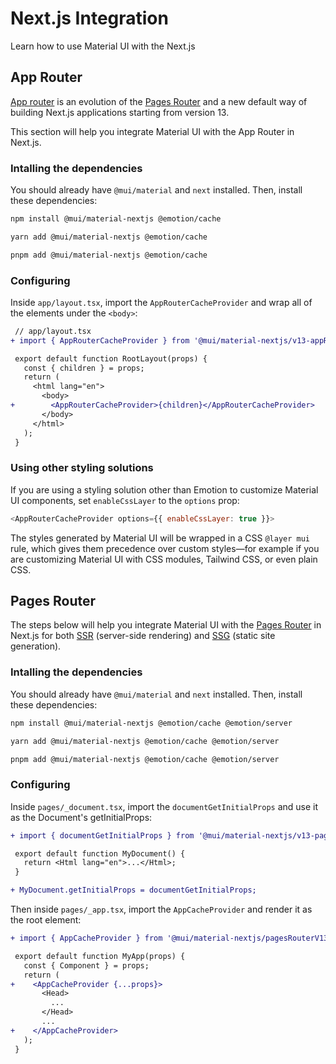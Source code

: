 # Next.js Integration

<p class="description">Learn how to use Material UI with the Next.js</p>

## App Router

[App router](https://nextjs.org/docs/app) is an evolution of the [Pages Router](#pages-router) and a new default way of building Next.js applications starting from version 13.

This section will help you integrate Material UI with the App Router in Next.js.

### Intalling the dependencies

You should already have `@mui/material` and `next` installed. Then, install these dependencies:

<codeblock storageKey="package-manager">

```bash npm
npm install @mui/material-nextjs @emotion/cache
```

```bash yarn
yarn add @mui/material-nextjs @emotion/cache
```

```bash pnpm
pnpm add @mui/material-nextjs @emotion/cache
```

</codeblock>

### Configuring

Inside `app/layout.tsx`, import the `AppRouterCacheProvider` and wrap all of the elements under the `<body>`:

```diff
 // app/layout.tsx
+ import { AppRouterCacheProvider } from '@mui/material-nextjs/v13-appRouter';

 export default function RootLayout(props) {
   const { children } = props;
   return (
     <html lang="en">
       <body>
+        <AppRouterCacheProvider>{children}</AppRouterCacheProvider>
       </body>
     </html>
   );
 }
```

### Using other styling solutions

If you are using a styling solution other than Emotion to customize Material UI components, set `enableCssLayer` to the `options` prop:

```js
<AppRouterCacheProvider options={{ enableCssLayer: true }}>
```

The styles generated by Material UI will be wrapped in a CSS `@layer mui` rule, which gives them precedence over custom styles—for example if you are customizing Material UI with CSS modules, Tailwind CSS, or even plain CSS.

## Pages Router

The steps below will help you integrate Material UI with the [Pages Router](https://nextjs.org/docs/pages/building-your-application) in Next.js for both [SSR](https://nextjs.org/docs/pages/building-your-application/rendering/server-side-rendering) (server-side rendering) and [SSG](https://nextjs.org/docs/pages/building-your-application/rendering/static-site-generation) (static site generation).

### Intalling the dependencies

You should already have `@mui/material` and `next` installed. Then, install these dependencies:

<codeblock storageKey="package-manager">

```bash npm
npm install @mui/material-nextjs @emotion/cache @emotion/server
```

```bash yarn
yarn add @mui/material-nextjs @emotion/cache @emotion/server
```

```bash pnpm
pnpm add @mui/material-nextjs @emotion/cache @emotion/server
```

</codeblock>

### Configuring

Inside `pages/_document.tsx`, import the `documentGetInitialProps` and use it as the Document's getInitialProps:

```diff
+ import { documentGetInitialProps } from '@mui/material-nextjs/v13-pagesRouter';

 export default function MyDocument() {
   return <Html lang="en">...</Html>;
 }

+ MyDocument.getInitialProps = documentGetInitialProps;
```

Then inside `pages/_app.tsx`, import the `AppCacheProvider` and render it as the root element:

```diff
+ import { AppCacheProvider } from '@mui/material-nextjs/pagesRouterV13';

 export default function MyApp(props) {
   const { Component } = props;
   return (
+    <AppCacheProvider {...props}>
       <Head>
         ...
       </Head>
       ...
+    </AppCacheProvider>
   );
 }
```
